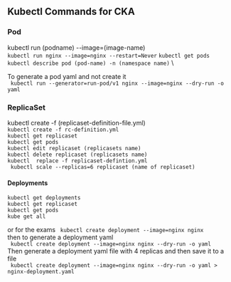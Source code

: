 


## Kubectl Commands for CKA

###  Pod

kubectl run (podname) --image=(image-name)\
``kubectl run nginx --image=nginx --restart=Never``
``kubectl get pods``\
``kubectl describe pod (pod-name) -n (namespace name)`` \

To generate a pod yaml and not create it\
`` kubectl run --generator=run-pod/v1 nginx --image=nginx --dry-run -o yaml``



### ReplicaSet

kubectl create -f (replicaset-definition-file.yml)\
``kubectl create -f rc-definition.yml`` \
``kubectl get replicaset``\
``kubectl get pods``\
``kubectl edit replicaset (replicasets name)``\
``kubectl delete replicaset (replicasets name)``\
``kubectl  replace -f replicaset-defintion.yml``\
`` kubectl scale --replicas=6 replicaset (name of replicaset)``

#### Deployments

``kubectl get deployments``\
``kubectl get replicaset``\
``kubectl get pods``\
``kube get all``

or for the exams
`` kubectl create deployment --image=nginx nginx``\
 then to generate a deployment yaml \
 `` kubectl create deployment --image=nginx nginx --dry-run -o yaml``\
 Then generate a deployment yaml file with 4 replicas and then save it to a file\
 `` kubectl create deployment --image=nginx nginx --dry-run -o yaml > nginx-deployment.yaml``


